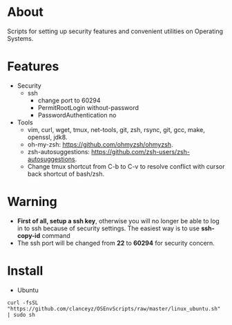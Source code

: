 # About
Scripts for setting up security features and convenient utilities on Operating Systems.

# Features
* Security
    * ssh
        * change port to 60294
        * PermitRootLogin without-password
        * PasswordAuthentication no
* Tools
    * vim, curl, wget, tmux, net-tools, git, zsh, rsync, git, gcc, make, openssl, jdk8.
    * oh-my-zsh: https://github.com/ohmyzsh/ohmyzsh.
    * zsh-autosuggestions: https://github.com/zsh-users/zsh-autosuggestions.
    * Change tmux shortcut from C-b to C-v to resolve conflict with cursor back shortcut of bash/zsh.

# Warning
* __First of all, setup a ssh key__, otherwise you will no longer be able to log in to ssh because of security settings. The easiest way is to use __ssh-copy-id__ command
* The ssh port will be changed from __22__ to __60294__ for security concern.

# Install
* Ubuntu
```shell script
curl -fsSL "https://github.com/clanceyz/OSEnvScripts/raw/master/linux_ubuntu.sh" | sudo sh
```
